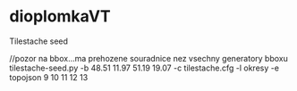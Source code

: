 # dioplomkaVT

Tilestache seed

//pozor na bbox...ma prehozene souradnice nez vsechny generatory bboxu
tilestache-seed.py -b  48.51 11.97 51.19 19.07 -c tilestache.cfg -l okresy -e topojson 9 10 11 12 13
